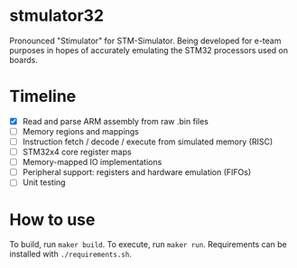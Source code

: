 # stmulator32
Pronounced "Stimulator" for STM-Simulator. Being developed for e-team purposes in hopes of accurately emulating the STM32 processors used on boards.

# Timeline
- [x] Read and parse ARM assembly from raw .bin files
- [ ] Memory regions and mappings
- [ ] Instruction fetch / decode / execute from simulated memory (RISC)
- [ ] STM32x4 core register maps
- [ ] Memory-mapped IO implementations
- [ ] Peripheral support: registers and hardware emulation (FIFOs)
- [ ] Unit testing

# How to use
To build, run ``maker build``. To execute, run ``maker run``. Requirements can be installed with ``./requirements.sh``.
